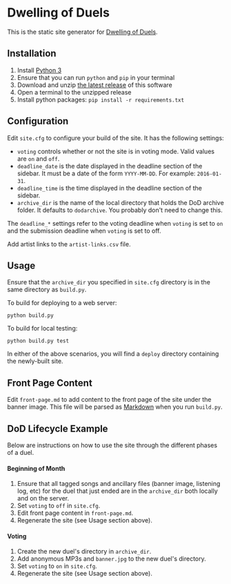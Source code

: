 # Dwelling of Duels

This is the static site generator for [Dwelling of Duels].

## Installation

1. Install [Python 3]
2. Ensure that you can run `python` and `pip` in your terminal
3. Download and unzip [the latest release] of this software
4. Open a terminal to the unzipped release
5. Install python packages: `pip install -r requirements.txt`

## Configuration

Edit `site.cfg` to configure your build of the site. It has the following
settings:

- `voting` controls whether or not the site is in voting mode. Valid values are
`on` and `off`.
- `deadline_date` is the date displayed in the deadline section of the sidebar.
It must be a date of the form `YYYY-MM-DD`. For example: `2016-01-31`.
- `deadline_time` is the time displayed in the deadline section of the sidebar.
- `archive_dir` is the name of the local directory that holds the DoD archive
folder. It defaults to `dodarchive`. You probably don't need to change this.

The `deadline_*` settings refer to the voting deadline when `voting` is set to
`on` and the submission deadline when `voting` is set to off.

Add artist links to the `artist-links.csv` file.

## Usage

Ensure that the `archive_dir` you specified in `site.cfg` directory is in the
same directory as `build.py`.

To build for deploying to a web server:

`python build.py`

To build for local testing:

`python build.py test`

In either of the above scenarios, you will find a `deploy` directory containing
the newly-built site.

## Front Page Content

Edit `front-page.md` to add content to the front page of the site under the
banner image. This file will be parsed as [Markdown] when you run `build.py`.

## DoD Lifecycle Example

Below are instructions on how to use the site through the different phases of
a duel.

#### Beginning of Month

1. Ensure that all tagged songs and ancillary files (banner image, listening
   log, etc) for the duel that just ended are in the `archive_dir` both locally
   and on the server.
2. Set `voting` to `off` in `site.cfg`.
3. Edit front page content in `front-page.md`.
4. Regenerate the site (see Usage section above).

#### Voting

1. Create the new duel's directory in `archive_dir`.
2. Add anonymous MP3s and `banner.jpg` to the new duel's directory.
3. Set `voting` to `on` in `site.cfg`.
4. Regenerate the site (see Usage section above).

[Dwelling of Duels]: http://dwellingofduels.net/
[Python 3]: https://www.python.org/
[the latest release]: https://github.com/adamzap/dwelling-of-duels/releases/latest
[Markdown]: https://daringfireball.net/projects/markdown/syntax
